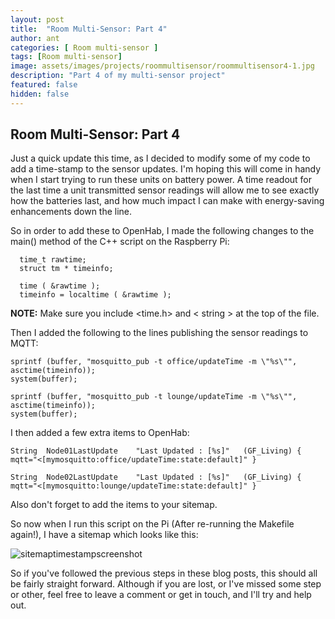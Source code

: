 ```yaml
---
layout: post
title:  "Room Multi-Sensor: Part 4"
author: ant
categories: [ Room multi-sensor ]
tags: [Room multi-sensor]
image: assets/images/projects/roommultisensor/roommultisensor4-1.jpg
description: "Part 4 of my multi-sensor project"
featured: false
hidden: false
---
```


## Room Multi-Sensor: Part 4

Just a quick update this time, as I decided to modify some of my code to add a time-stamp to the sensor updates. I'm hoping this will come in handy when I start trying to run these units on battery power. A time readout for the last time a unit transmitted sensor readings will allow me to see exactly how the batteries last, and how much impact I can make with energy-saving enhancements down the line.

So in order to add these to OpenHab, I made the following changes to the main() method of the C++ script on the Raspberry Pi:

      time_t rawtime;
      struct tm * timeinfo;
      
      time ( &rawtime );
      timeinfo = localtime ( &rawtime );

**NOTE:** Make sure you include <time.h> and < string > at the top of the file.

Then I added the following to the lines publishing the sensor readings to MQTT:

	sprintf (buffer, "mosquitto_pub -t office/updateTime -m \"%s\"", asctime(timeinfo));
	system(buffer);

	sprintf (buffer, "mosquitto_pub -t lounge/updateTime -m \"%s\"", asctime(timeinfo));
	system(buffer);

I then added a few extra items to OpenHab:

	String  Node01LastUpdate    "Last Updated : [%s]"   (GF_Living) { mqtt="<[mymosquitto:office/updateTime:state:default]" }

	String  Node02LastUpdate    "Last Updated : [%s]"   (GF_Living) { mqtt="<[mymosquitto:lounge/updateTime:state:default]" }

Also don't forget to add the items to your sitemap.

So now when I run this script on the Pi (After re-running the Makefile again!), I have a sitemap which looks like this:


![sitemaptimestampscreenshot]({{site.baseurl}}/assets/images/projects/plantsensor/plantsensor4-1.jpg)

So if you've followed the previous steps in these blog posts, this should all be fairly straight forward. Although if you are lost, or I've missed some step or other, feel free to leave a comment or get in touch, and I'll try and help out.